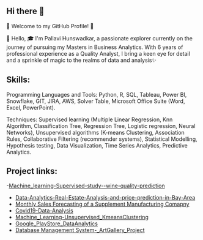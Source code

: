 ## Hi there 👋

🌟 Welcome to my GitHub Profile! 🌟

👋 Hello, 🎓 I'm Pallavi Hunswadkar, a passionate explorer currently on the journey of pursuing my Masters in Business Analytics. With 6 years of professional experience as a Quality Analyst, I bring a keen eye for detail and a sprinkle of magic to the realms of data and analysis✨

## Skills:
Programming Languages and Tools: Python, R, SQL, Tableau, Power BI, Snowflake, GIT, JIRA, AWS, Solver Table, Microsoft Office Suite (Word, Excel, PowerPoint).

Techniques: Supervised learning (Multiple Linear Regression, Knn Algorithm, Classification Tree, Regression Tree, Logistic regression, Neural Networks), Unsupervised algorithms (K-means Clustering, Association Rules, Collaborative Filtering (recommender systems), Statistical Modelling, Hypothesis testing, Data Visualization, Time Series Analytics, Predictive Analytics.

## Project links:
-[Machine_learning-Supervised-study--wine-quality-prediction](https://github.com/phunswadkar/Machine_learning-Supervised-study--wine-quality-prediction)
- [Data-Analytics-Real-Estate-Analysis-and-price-prediction-in-Bay-Area](https://github.com/phunswadkar/Data-Analytics-Real-Estate-Analysis-and-price-prediction-in-Bay-Area)
- [Monthly Sales Forecasting of a Supplement Manufacturing Comapny](https://github.com/phunswadkar/Time_Series_Analytics-Sales-Forecasting)
- [Covid19-Data-Analysis](https://github.com/phunswadkar/Covid19-Data-Analysis)
- [Machine_Learning-Unsupervised_KmeansClustering](https://github.com/phunswadkar/Machine_Learning-Unsupervised_KmeansClustering)
- [Google_PlayStore_DataAnalytics](https://github.com/phunswadkar/Google_PlayStore_DataAnalytics)
- [Database Management System-_ArtGallery_Project](https://github.com/phunswadkar/DBMS_ArtGallery_Project)
